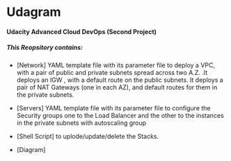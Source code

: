 # Udagram
#### Udacity Advanced Cloud DevOps (Second Project)

##### This Reopsitory contains:
- [Network] YAML template file with its parameter file to deploy a VPC, with a pair of public and private subnets spread across two A.Z. .It deploys an IGW , with a default route on the public subnets. It deploys a pair of NAT Gateways (one in each AZ), and default routes for them in the private subnets.

- [Servers] YAML template file with its parameter file to configure the Security groups one to the Load Balancer and the other to the instances in the private subnets with autoscaling group

- [Shell Script] to uplode/update/delete the Stacks.

- [Diagram] 